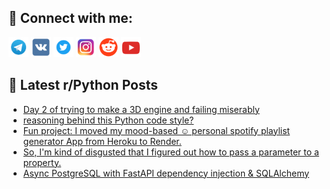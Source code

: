 ## 🔎 Connect with me:
[<img src="https://github.com/bullbesh/bullbesh/blob/main/images/Telegram.png" width="32" height="32" />](https://t.me/bullbesh)
[<img src="https://github.com/bullbesh/bullbesh/blob/main/images/VK.png" width="32" height="32" />](https://vk.com/bullbesh)
[<img src="https://github.com/bullbesh/bullbesh/blob/main/images/Twitter.png" width="32" height="32" />](https://twitter.com/bullbesh1)
[<img src="https://github.com/bullbesh/bullbesh/blob/main/images/Instagram.png" width="32" height="32" />](https://www.instagram.com/bullbesh)
[<img src="https://github.com/bullbesh/bullbesh/blob/main/images/Reddit.png" width="32" height="32" />](https://www.reddit.com/user/bullbesh)
[<img src="https://github.com/bullbesh/bullbesh/blob/main/images/YouTube.png" width="32" height="32" />](https://www.youtube.com/channel/UCtfjRs6uzgq5mfm8S06WTcg)

## 📕 Latest r/Python Posts
<!-- BLOG-POST-LIST:START -->
- [Day 2 of trying to make a 3D engine and failing miserably](https://www.reddit.com/r/Python/comments/yfyt46/day_2_of_trying_to_make_a_3d_engine_and_failing/)
- [reasoning behind this Python code style?](https://www.reddit.com/r/Python/comments/yfyigm/reasoning_behind_this_python_code_style/)
- [Fun project: I moved my mood-based ☺️ personal spotify playlist generator App from Heroku to Render.](https://www.reddit.com/r/Python/comments/yfyfsm/fun_project_i_moved_my_moodbased_personal_spotify/)
- [So, I&#39;m kind of disgusted that I figured out how to pass a parameter to a property.](https://www.reddit.com/r/Python/comments/yfyfh4/so_im_kind_of_disgusted_that_i_figured_out_how_to/)
- [Async PostgreSQL with FastAPI dependency injection &amp; SQLAlchemy](https://www.reddit.com/r/Python/comments/yfy7cx/async_postgresql_with_fastapi_dependency/)
<!-- BLOG-POST-LIST:END -->

